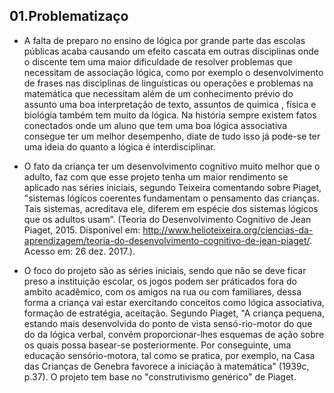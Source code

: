 ## 01.Problematizaço

- A falta de preparo no ensino de lógica por grande parte das escolas públicas acaba causando um efeito cascata em outras disciplinas onde o discente tem uma maior dificuldade de resolver problemas que necessitam de associação lógica, como por exemplo o desenvolvimento de frases nas disciplinas de linguísticas ou operações e problemas na matemática que necessitam além de um conhecimento prévio do assunto uma boa interpretação de texto, assuntos de quimica , física e biológia também tem muito da lógica. Na história sempre existem fatos conectados onde um aluno que tem uma boa lógica associativa consegue ter um melhor desempenho, diate de tudo isso já pode-se ter uma ideia do quanto a lógica é interdisciplinar.

- O fato da criança ter um desenvolvimento cognitivo muito melhor que o adulto, faz com que esse projeto tenha um maior rendimento se aplicado nas séries iniciais, segundo Teixeira comentando sobre Piaget, "sistemas lógicos coerentes fundamentam o pensamento das crianças. Tais sistemas, acreditava ele, diferem em espécie dos sistemas lógicos que os adultos usam”. (Teoria do Desenvolvimento Cognitivo de Jean Piaget, 2015. Disponível em: <http://www.helioteixeira.org/ciencias-da-aprendizagem/teoria-do-desenvolvimento-cognitivo-de-jean-piaget/>. Acesso em: 26 dez. 2017.). 

- O foco do projeto são as séries iniciais, sendo que não se deve ficar preso a instituição escolar, os jogos podem ser práticados fora do ambito acadêmico, com os amigos na rua ou com familiares, dessa forma a criança vai estar exercitando conceitos como lógica associativa, formação de estratégia, aceitação. Segundo Piaget, "A criança pequena, estando mais desenvolvida do ponto de vista sensó-rio-motor do que do da lógica verbal, convém proporcionar-lhes esquemas de ação sobre os quais possa basear-se posteriormente. Por conseguinte, uma educação sensório-motora, tal como se pratica, por exemplo, na Casa das Crianças de Genebra favorece a iniciação à matemática" (1939c, p.37). O projeto tem base no "construtivismo genérico" de Piaget.
